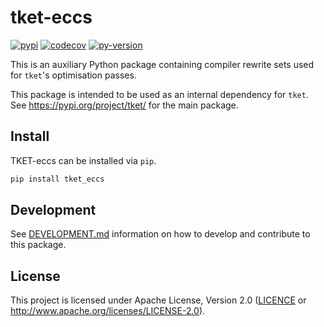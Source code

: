# tket-eccs

[![pypi][]](https://pypi.org/project/tket-eccs/)
[![codecov][]](https://codecov.io/gh/CQCL/tket)
[![py-version][]](https://pypi.org/project/tket--eccs/)

  [codecov]: https://img.shields.io/codecov/c/gh/CQCL/tket?logo=codecov
  [py-version]: https://img.shields.io/pypi/pyversions/tket-eccs
  [pypi]: https://img.shields.io/pypi/v/tket-eccs

This is an auxiliary Python package containing compiler rewrite sets used for `tket`'s optimisation passes.

This package is intended to be used as an internal dependency for `tket`.
See https://pypi.org/project/tket/ for the main package.


## Install

TKET-eccs can be installed via `pip`.

```sh
pip install tket_eccs
```

## Development

See [DEVELOPMENT.md] information on how to develop and contribute to this package.

  [DEVELOPMENT.md]: https://github.com/CQCL/tket2/blob/main/DEVELOPMENT.md


## License

This project is licensed under Apache License, Version 2.0 ([LICENCE][] or http://www.apache.org/licenses/LICENSE-2.0).

  [LICENCE]: https://github.com/CQCL/tket2/blob/main/LICENCE
